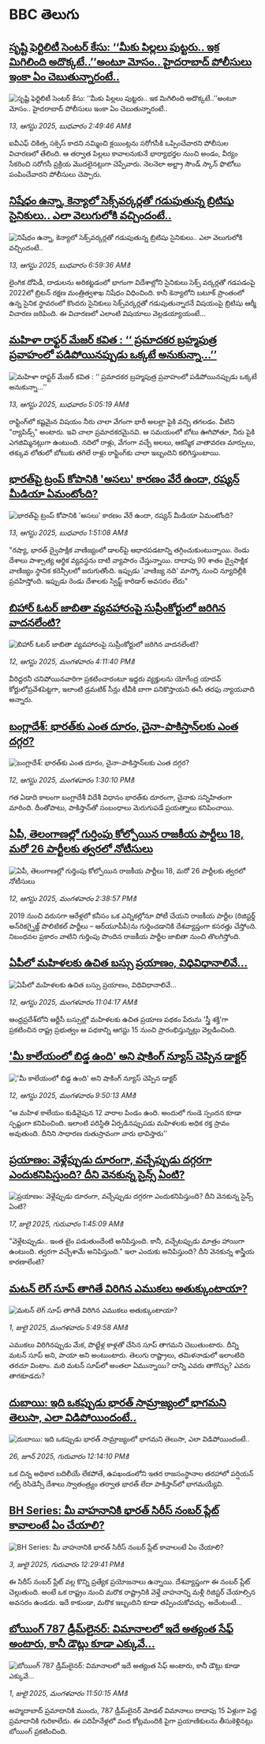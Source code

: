 # BBC తెలుగు## [సృష్టి ఫెర్టిలిటీ సెంటర్ కేసు:  ‘‘మీకు పిల్లలు పుట్టరు.. ఇక మిగిలింది అదొక్కటే..’’అంటూ మోసం.. హైదరాబాద్ పోలీసులు ఇంకా ఏం చెబుతున్నారంటే..](https://www.bbc.com/telugu/articles/cn0rxk7jqr0o?at_medium=RSS&at_campaign=rss?at_campaign=githubrss)![సృష్టి ఫెర్టిలిటీ సెంటర్ కేసు:  ‘‘మీకు పిల్లలు పుట్టరు.. ఇక మిగిలింది అదొక్కటే..’’అంటూ మోసం.. హైదరాబాద్ పోలీసులు ఇంకా ఏం చెబుతున్నారంటే..](https://ichef.bbci.co.uk/ace/ws/240/cpsprodpb/bd97/live/efb51c60-77e7-11f0-82c1-0529f47d68c5.jpg)_13, ఆగస్టు 2025, బుధవారం 2:49:46 AMకి_ఐవీఎఫ్ చికిత్స సక్సెస్ కాదని నమ్మించి క్లయింట్లను సరోగసీకి ఒప్పించేవారని పోలీసుల విచారణలో తేలింది. ఆ తర్వాత పిల్లలు కావాలనుకునే భార్యాభర్తల నుంచి అండం, వీర్యం సేకరించి సరోగసీ ప్రక్రియ మొదలైనట్లుగా చెప్పేవారు. నెలనెలా అల్ట్రా సౌండ్ స్కాన్ ఫొటోలు పంపించేవారని పోలీసులు చెప్పారు.## [నిషేధం ఉన్నా, కెన్యాలో సెక్స్‌వర్కర్లతో గడుపుతున్న బ్రిటిషు సైనికులు.. ఎలా వెలుగులోకి వచ్చిందంటే..](https://www.bbc.com/telugu/articles/ckgd6e0rneko?at_medium=RSS&at_campaign=rss?at_campaign=githubrss)![నిషేధం ఉన్నా, కెన్యాలో సెక్స్‌వర్కర్లతో గడుపుతున్న బ్రిటిషు సైనికులు.. ఎలా వెలుగులోకి వచ్చిందంటే..](https://ichef.bbci.co.uk/ace/ws/240/cpsprodpb/172a/live/cbdf3d20-7805-11f0-a20f-3b86f375586a.jpg)_13, ఆగస్టు 2025, బుధవారం 6:59:36 AMకి_లైంగిక దోపిడీ, దాడులను అరికట్టడంలో భాగంగా విదేశాల్లోని సైనికులు సెక్స్ వర్కర్లతో గడపడంపై  2022లో  బ్రిటన్ రక్షణ మంత్రిత్వశాఖ నిషేధం విధించింది. కానీ కెన్యాలోని బటూక్ ప్రాంతంలో ఉన్న సైనిక స్థావరంలో కొందరు సైనికులు సెక్స్‌వర్కర్లతో గడుపుతున్నారనే విషయంపై బ్రిటిషు ఆర్మీ విచారణ జరిపింది. ఈ విచారణలో ఎలాంటి విషయాలు వెల్లడయ్యాయంటే...## [మహిళా రాఫ్టర్ మేజర్ కవిత : ‘‘ ప్రమాదకర బ్రహ్మపుత్ర ప్రవాహంలో పడిపోయినప్పుడు ఒక్కటే అనుకున్నా...’’](https://www.bbc.com/telugu/articles/cp89jmn30j9o?at_medium=RSS&at_campaign=rss?at_campaign=githubrss)![మహిళా రాఫ్టర్ మేజర్ కవిత : ‘‘ ప్రమాదకర బ్రహ్మపుత్ర ప్రవాహంలో పడిపోయినప్పుడు ఒక్కటే అనుకున్నా...’’](https://ichef.bbci.co.uk/ace/ws/240/cpsprodpb/6d41/live/29928020-7802-11f0-a07a-7b43be23c16b.jpg)_13, ఆగస్టు 2025, బుధవారం 5:05:19 AMకి_రాఫ్టింగ్‌లో కష్టమైన విషయం  నీరు చాలా వేగంగా  భారీ అలల్లా పైకి వచ్చి తగలడం. వీటిని "ర్యాపిడ్స్" అంటారు. ఇవి చాలా ప్రమాదకరమైనవి.  ఆ సమయంలో బోటు ఊగిపోతూ, నీరు పైకి ఎగజిమ్మినట్లుగా ఉంటుంది.  నదిలో రాళ్లు, వేగంగా వచ్చే అలలు, ఆకస్మిక వాతావరణ మార్పులు, తక్కువ లోతులో బోటుకు తగిలే రాళ్లు రాఫ్టింగ్‌కు చాలా ఇబ్బందిని కలిగిస్తుంటాయి.## [భారత్‌పై ట్రంప్ కోపానికి 'అసలు' కారణం వేరే ఉందా, రష్యన్ మీడియా ఏమంటోంది?](https://www.bbc.com/telugu/articles/ce352vkxek3o?at_medium=RSS&at_campaign=rss?at_campaign=githubrss)![భారత్‌పై ట్రంప్ కోపానికి 'అసలు' కారణం వేరే ఉందా, రష్యన్ మీడియా ఏమంటోంది?](https://ichef.bbci.co.uk/ace/ws/240/cpsprodpb/21af/live/1741f150-7797-11f0-a20f-3b86f375586a.jpg)_13, ఆగస్టు 2025, బుధవారం 1:51:08 AMకి_"రష్యా, భారత్ ద్వైపాక్షిక వాణిజ్యంలో డాలర్‌పై ఆధారపడటాన్ని తగ్గించుకుంటున్నాయి. రెండు దేశాలు పాశ్చాత్య ఆర్థిక వ్యవస్థను దాటి వ్యాపారం చేస్తున్నాయి. దాదాపు 90 శాతం ద్వైపాక్షిక వాణిజ్యం స్థానిక కరెన్సీలలో జరుగుతోంది. ఇప్పుడు 'వాణిజ్య నది' మాస్కో నుంచి న్యూదిల్లీకి ప్రవహిస్తోంది. ఇప్పుడు రెండు దేశాలకు స్విఫ్ట్ కారిడార్ అవసరం లేదు"## [బిహార్ ఓటర్ జాబితా వ్యవహారంపై సుప్రీంకోర్టులో జరిగిన వాదనలేంటి?](https://www.bbc.com/telugu/articles/crr2j7724l8o?at_medium=RSS&at_campaign=rss?at_campaign=githubrss)![బిహార్ ఓటర్ జాబితా వ్యవహారంపై సుప్రీంకోర్టులో జరిగిన వాదనలేంటి?](https://ichef.bbci.co.uk/ace/ws/240/cpsprodpb/c28b/live/a70ba6c0-7790-11f0-8071-1788c7e8ae0e.jpg)_12, ఆగస్టు 2025, మంగళవారం 4:11:40 PMకి_వీరిద్దరనీ చనిపోయినవారిగా ప్రకటించారంటూ ఇద్దరు వ్యక్తులను యోగేంద్ర యాదవ్ కోర్టులోప్రవేశపెట్టగా, ఇలాంటి డ్రమటిక్ సీన్లు టీవీకి బాగా పనికొస్తాయని ఈసీ తరఫు న్యాయవాది అన్నారు.## [బంగ్లాదేశ్: భారత్‌కు ఎంత దూరం, చైనా-పాకిస్తాన్‌లకు ఎంత దగ్గర?](https://www.bbc.com/telugu/articles/c2enn2mz07mo?at_medium=RSS&at_campaign=rss?at_campaign=githubrss)![బంగ్లాదేశ్: భారత్‌కు ఎంత దూరం, చైనా-పాకిస్తాన్‌లకు ఎంత దగ్గర?](https://ichef.bbci.co.uk/ace/ws/240/cpsprodpb/663e/live/8d119c80-76c2-11f0-8071-1788c7e8ae0e.jpg)_12, ఆగస్టు 2025, మంగళవారం 1:30:10 PMకి_గత ఏడాది కాలంగా బంగ్లాదేశీ విదేశీ విధానం భారత్‌కు దూరంగా, చైనాకు సన్నిహితంగా మారింది. దీంతోపాటు, పాకిస్తాన్‌తో సంబంధాలు మెరుగుపడే ప్రయత్నాలు కనిపించాయి.## [ఏపీ, తెలంగాణల్లో గుర్తింపు కోల్పోయిన   రాజకీయ పార్టీలు 18, మరో 26 పార్టీలకు త్వరలో నోటీసులు ](https://www.bbc.com/telugu/articles/cx27r09z1n0o?at_medium=RSS&at_campaign=rss?at_campaign=githubrss)![ఏపీ, తెలంగాణల్లో గుర్తింపు కోల్పోయిన   రాజకీయ పార్టీలు 18, మరో 26 పార్టీలకు త్వరలో నోటీసులు ](https://ichef.bbci.co.uk/ace/ws/240/cpsprodpb/0a24/live/42577600-7781-11f0-8071-1788c7e8ae0e.jpg)_12, ఆగస్టు 2025, మంగళవారం 2:38:57 PMకి_2019 నుంచి వరుసగా ఆరేళ్లలో కనీసం ఒక ఎన్నికల్లోనూ పోటీ చేయని రాజకీయ పార్టీల (రిజిస్టర్డ్ అన్‌రికగ్నైజ్డ్ పొలిటికల్ పార్టీలు – ఆర్‌యూపీపీ)ను గుర్తించడానికి దేశవ్యాప్తంగా కసరత్తు చేస్తోంది. నిబంధనల ప్రకారం వాటిని గుర్తింపు పొందిన రాజకీయ పార్టీల జాబితా నుంచి తొలగిస్తోంది.## [ఏపీలో మహిళలకు ఉచిత బస్సు ప్రయాణం, విధివిధానాలివే...](https://www.bbc.com/telugu/articles/c0mllg427e1o?at_medium=RSS&at_campaign=rss?at_campaign=githubrss)![ఏపీలో మహిళలకు ఉచిత బస్సు ప్రయాణం, విధివిధానాలివే...](https://ichef.bbci.co.uk/ace/ws/240/cpsprodpb/e4a6/live/58537120-775e-11f0-89ee-73563f6604dd.jpg)_12, ఆగస్టు 2025, మంగళవారం 11:04:17 AMకి_ఆంధ్రప్రదేశ్‌లోని ఆర్టీసీ బస్సుల్లో మహిళలకు ఉచిత ప్రయాణ పథకం పేరును 'స్త్రీ శక్తి'గా ప్రకటించిన రాష్ట్ర ప్రభుత్వం ఆ పథకాన్ని ఆగస్టు 15 నుంచి ప్రారంభిస్తున్నట్లు వెల్లడించింది.## ['మీ కాలేయంలో బిడ్డ ఉంది' అని షాకింగ్ న్యూస్ చెప్పిన డాక్టర్](https://www.bbc.com/telugu/articles/c206ene2dx6o?at_medium=RSS&at_campaign=rss?at_campaign=githubrss)!['మీ కాలేయంలో బిడ్డ ఉంది' అని షాకింగ్ న్యూస్ చెప్పిన డాక్టర్](https://ichef.bbci.co.uk/ace/standard/240/cpsprodpb/5163/live/cf7a6ae0-7779-11f0-a975-cb151ca452f4.jpg)_12, ఆగస్టు 2025, మంగళవారం 9:50:13 AMకి_“ఆ మహిళ కాలేయం కుడివైపున 12 వారాల పిండం ఉంది. అందులో  గుండె స్పందన కూడా స్పష్టంగా కనిపించింది. ఇలాంటి పరిస్థితి ఏర్పడినప్పుపడు మహిళలకు అధిక రక్త స్రావం అవుతుంది. దీనిని సాధారణ రుతుస్రావంగా వారు భావిస్తారు’’## [ప్రయాణం: వెళ్లేప్పుడు దూరంగా, వచ్చేప్పుడు దగ్గరగా ఎందుకనిపిస్తుంది? దీని వెనకున్న సైన్స్ ఏంటి?](https://www.bbc.com/telugu/articles/c0l4y727n1jo?at_medium=RSS&at_campaign=rss?at_campaign=githubrss)![ప్రయాణం: వెళ్లేప్పుడు దూరంగా, వచ్చేప్పుడు దగ్గరగా ఎందుకనిపిస్తుంది? దీని వెనకున్న సైన్స్ ఏంటి?](https://ichef.bbci.co.uk/ace/ws/240/cpsprodpb/054c/live/6957c010-62b0-11f0-8e78-11023c48a856.png)_17, జులై 2025, గురువారం 1:45:09 AMకి_"వెళ్లేటప్పుడు.. ఇంత టైం పడుతుందేంటి అనిపిస్తుంది. కానీ, వచ్చేటప్పుడు మాత్రం హాయిగా ఉంటుంది. త్వరగా వచ్చేశామే అనిపిస్తుంది." ఇలా ఎందుకు అనిపిస్తుంది? దీని వెనకున్న శాస్త్రీయ కారణాలేంటి?## [మటన్ లెగ్ సూప్ తాగితే విరిగిన ఎముకలు అతుక్కుంటాయా?](https://www.bbc.com/telugu/articles/c0l4g92j8kzo?at_medium=RSS&at_campaign=rss?at_campaign=githubrss)![మటన్ లెగ్ సూప్ తాగితే విరిగిన ఎముకలు అతుక్కుంటాయా?](https://ichef.bbci.co.uk/ace/ws/240/cpsprodpb/b31e/live/cce532c0-6d41-11f0-9462-bb509dc78127.jpg)_1, జులై 2025, మంగళవారం 5:49:58 AMకి_ఎముకలు విరిగినప్పుడు మేక, పొట్టేళ్ల కాళ్లతో చేసిన సూప్ తాగమని చెబుతుంటారు. దీన్ని మటన్ సూప్ అని, పాయా అని అంటుంటారు. తెలుగు రాష్ట్రాలు, తమిళనాడులో ఇలాంటిది తరచూ వింటాం. మరి మటన్ సూప్‌లో అంతలా ఏమున్నాయి? దాన్ని ఎవరు తాగొచ్చు? ఎవరు తాగకూడదు?## [దుబాయి: ఇది ఒకప్పుడు భారత్ సామ్రాజ్యంలో భాగమని తెలుసా, ఎలా విడిపోయిందంటే..](https://www.bbc.com/telugu/articles/ce83x3rekyyo?at_medium=RSS&at_campaign=rss?at_campaign=githubrss)![దుబాయి: ఇది ఒకప్పుడు భారత్ సామ్రాజ్యంలో భాగమని తెలుసా, ఎలా విడిపోయిందంటే..](https://ichef.bbci.co.uk/ace/ws/240/cpsprodpb/89c1/live/fbe80b80-5282-11f0-809e-059b7ea85131.jpg)_26, జూన్ 2025, గురువారం 12:14:10 PMకి_ఒక చిన్న అధికార బదిలీయే లేకపోతే, ఉపఖండంలోని ఇతర రాజసంస్థానాల తరహాలో  పర్షియన్ గల్ఫ్ రెసిడెన్సీ దేశాలు స్వాతంత్ర్యం తర్వాత భారత్ లేదా పాకిస్తాన్‌లో భాగమయ్యేవి.## [BH Series: మీ వాహనానికి భారత్ సిరీస్ నంబర్ ప్లేట్ కావాలంటే ఏం చేయాలి?](https://www.bbc.com/telugu/articles/c9dg040gzv6o?at_medium=RSS&at_campaign=rss?at_campaign=githubrss)![BH Series: మీ వాహనానికి భారత్ సిరీస్ నంబర్ ప్లేట్ కావాలంటే ఏం చేయాలి?](https://ichef.bbci.co.uk/ace/ws/240/cpsprodpb/c5c0/live/7facfba0-5801-11f0-b5c5-012c5796682d.jpg)_3, జులై 2025, గురువారం 12:29:41 PMకి_ఈ సిరీస్ నంబర్ ప్లేట్ వల్ల కొన్ని ప్రత్యేక ప్రయోజనాలు ఉన్నాయి. దేశవ్యాప్తంగా ఈ నంబర్ ప్లేట్ చెల్లుతుంది. అంటే ఒక రాష్ట్రం నుంచి మరొక రాష్ట్రానికి వెళ్తే వాహనాన్ని మళ్లీ రిజిస్టర్ చేయాల్సిన అవసరం ఉండదు. ఇదే కాకుండా, మరొక ఇబ్బందిని కూడా తప్పించుకోవచ్చు. అదేంటంటే...## [బోయింగ్ 787 డ్రీమ్‌లైనర్: విమానాలలో ఇదే అత్యంత సేఫ్ అంటారు, కానీ డౌట్లు కూడా ఎక్కువే...](https://www.bbc.com/telugu/articles/c8d664g0dz9o?at_medium=RSS&at_campaign=rss?at_campaign=githubrss)![బోయింగ్ 787 డ్రీమ్‌లైనర్: విమానాలలో ఇదే అత్యంత సేఫ్ అంటారు, కానీ డౌట్లు కూడా ఎక్కువే...](https://ichef.bbci.co.uk/ace/ws/240/cpsprodpb/aebe/live/0ad87b80-5674-11f0-95fc-edf89039c20a.jpg)_1, జులై 2025, మంగళవారం 11:50:15 AMకి_అహ్మదాబాద్ ప్రమాదానికి ముందు, 787 డ్రీమ్‌లైనర్ మోడల్ విమానాలు దాదాపు 15 ఏళ్లుగా పెద్ద ప్రమాదానికి గురికాలేదు. ఈ పదిహేనేళ్లలో వంద కోట్లమందికి  పైగా ప్రయాణికులను తీసుకెళ్లినట్లు బోయింగ్ ప్రకటించింది.
